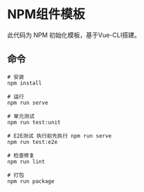 # NPM组件模板

此代码为 NPM 初始化模板，基于Vue-CLI搭建。

## 命令

```shell
# 安装
npm install

# 运行
npm run serve

# 单元测试
npm run test:unit

# E2E测试 执行前先执行 npm run serve
npm run test:e2e

# 检查修复
npm run lint

# 打包
npm run package
```